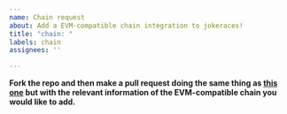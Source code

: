 ```yaml
---
name: Chain request
about: Add a EVM-compatible chain integration to jokeraces!
title: "chain: "
labels: chain
assignees: ''

---
```


**Fork the repo and then make a pull request doing the same thing as [this one](https://github.com/JokeDAO/JokeDaoV2Dev/pull/193) but with the relevant information of the EVM-compatible chain you would like to add.**
